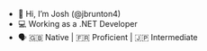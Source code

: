 - 👋 Hi, I’m Josh (@jbrunton4)
- 💻 Working as a .NET Developer
- 🗣️ 🇬🇧 Native | 🇫🇷 Proficient | 🇯🇵 Intermediate

<!---
jbrunton4/jbrunton4 is a ✨ special ✨ repository because its `README.md` (this file) appears on your GitHub profile.
You can click the Preview link to take a look at your changes.
--->
